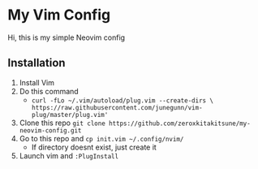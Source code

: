 # My Vim Config

Hi, this is my simple Neovim config

## Installation

1. Install Vim 
1. Do this command
	* `curl -fLo ~/.vim/autoload/plug.vim --create-dirs \
    https://raw.githubusercontent.com/junegunn/vim-plug/master/plug.vim'`
1. Clone this repo `git clone https://github.com/zeroxkitakitsune/my-neovim-config.git`
1. Go to this repo and `cp init.vim ~/.config/nvim/`
	* If directory doesnt exist, just create it
1. Launch vim and `:PlugInstall`






















